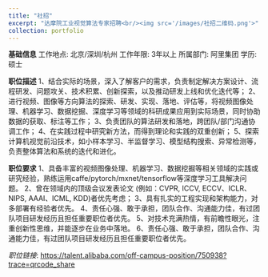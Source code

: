 ```yaml
---
title: "社招"
excerpt: "达摩院工业视觉算法专家招聘<br/><img src='/images/社招二维码.png'>"
collection: portfolio
---
```


**基础信息**
工作地点: 北京/深圳/杭州 
工作年限: 3年以上
所属部门: 阿里集团
学历: 硕士

**职位描述**
1、结合实际的场景，深入了解客户的需求，负责制定解决方案设计、流程研发、问题攻关、技术积累、创新探索，以及推动研发上线和优化迭代等；
2、进行视频、图像等方向算法的探索、研发、实现、落地、评估等，将视频图像处理、机器学习、数据挖掘、深度学习等领域的科研成果应用到实际场景，同时协助数据的获取、标注等工作；
3、负责团队的算法研发和落地，跨团队/部门沟通协调工作；
4、在实践过程中研究新方法，而得到理论和实践的双重创新；
5、探索计算机视觉前沿技术，如小样本学习、半监督学习、模型结构搜索、异常检测等，负责整体算法和系统的迭代和进化。

**职位要求**
1、具备丰富的视频图像处理、机器学习、数据挖掘等相关领域的实践或研究经验，熟练运用caffe/pytorch/mxnet/tensorflow等深度学习工具解决问题。
2、曾在领域内的顶级会议发表论文 (例如：CVPR, ICCV, ECCV、ICLR、NIPS, AAAI、ICML, KDD)者优先考虑；
3、具有扎实的工程实现和架构能力，对多部署有经验者优先。
4、责任心强、敢于承担，团队合作、沟通能力佳，有过团队项目研发经历且担任重要职位者优先。
5、对技术充满热情，有前瞻性眼光，注重创新性思维，并能逐步在业务中落地。
6、责任心强、敢于承担，团队合作、沟通能力佳，有过团队项目研发经历且担任重要职位者优先。

*职位链接*: https://talent.alibaba.com/off-campus-position/750938?trace=qrcode_share
